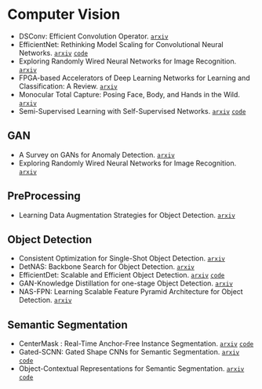 # Computer Vision

- DSConv: Efficient Convolution Operator. [`arxiv`](https://arxiv.org/abs/1901.01928)
- EfficientNet: Rethinking Model Scaling for Convolutional Neural Networks. [`arxiv`](https://arxiv.org/abs/1905.11946) [`code`](https://github.com/tensorflow/tpu/tree/master/models/official/efficientnet)
- Exploring Randomly Wired Neural Networks for Image Recognition. [`arxiv`](https://arxiv.org/abs/1904.01569)
- FPGA-based Accelerators of Deep Learning Networks for Learning and Classification: A Review. [`arxiv`](https://arxiv.org/abs/1901.00121)
- Monocular Total Capture: Posing Face, Body, and Hands in the Wild. [`arxiv`](https://arxiv.org/abs/1812.01598)
- Semi-Supervised Learning with Self-Supervised Networks. [`arxiv`](https://arxiv.org/abs/1906.10343) [`code`](https://github.com/vuptran/sesemi)

## GAN

- A Survey on GANs for Anomaly Detection. [`arxiv`](https://arxiv.org/abs/1906.11632)
- Exploring Randomly Wired Neural Networks for Image Recognition. [`arxiv`](https://arxiv.org/abs/1904.01184)

## PreProcessing

- Learning Data Augmentation Strategies for Object Detection. [`arxiv`](https://arxiv.org/abs/1906.11172)

## Object Detection

- Consistent Optimization for Single-Shot Object Detection. [`arxiv`](https://arxiv.org/abs/1901.06563)
- DetNAS: Backbone Search for Object Detection. [`arxiv`](https://arxiv.org/pdf/1903.10979.pdf)
- EfficientDet: Scalable and Efficient Object Detection. [`arxiv`](https://arxiv.org/pdf/1911.09070v1.pdf) [`code`](https://github.com/xuannianz/EfficientDet)
- GAN-Knowledge Distillation for one-stage Object Detection. [`arxiv`](https://arxiv.org/abs/1906.08467)
- NAS-FPN: Learning Scalable Feature Pyramid Architecture for Object Detection. [`arxiv`](https://arxiv.org/pdf/1904.07392.pdf)

## Semantic Segmentation

- CenterMask : Real-Time Anchor-Free Instance Segmentation. [`arxiv`](https://arxiv.org/abs/1911.06667) [`code`](https://github.com/youngwanLEE/centermask2)
- Gated-SCNN: Gated Shape CNNs for Semantic Segmentation. [`arxiv`](https://arxiv.org/abs/1907.05740) [`code`](https://github.com/nv-tlabs/GSCNN)
- Object-Contextual Representations for Semantic Segmentation. [`arxiv`](https://arxiv.org/abs/1909.11065) [`code`](https://github.com/rosinality/ocr-pytorch)
